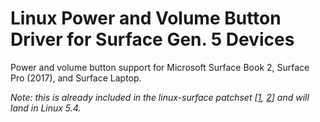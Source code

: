 # Linux Power and Volume Button Driver for Surface Gen. 5 Devices

Power and volume button support for Microsoft Surface Book 2, Surface Pro (2017), and Surface Laptop.

_Note: this is already included in the linux-surface patchset \[[1][1], [2][2]\] and will land in Linux 5.4._

[1]: https://github.com/qzed/linux-surface
[2]: https://github.com/jakeday/linux-surface

